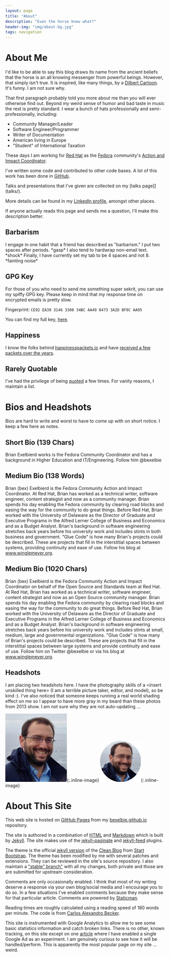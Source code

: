 ```yaml
---
layout: page
title: "About"
description: "Even the horse knew what?"
header-img: "img/about-bg.jpg"
tags: navigation
---
```


# About Me

I'd like to be able to say this blog draws its name from the ancient beliefs that the horse is an all knowing messenger from powerful beings. However, that simply isn't true. It is inspired, like many things, by a [Dilbert Cartoon](http://dilbert.com/strip/2015-06-10/).  It's funny. I am not sure why.

That first paragraph probably told you more about me than you will ever otherwise find out. Beyond my weird sense of humor and bad taste in music the rest is pretty standard. I wear a bunch of hats professionally and semi-professionally, including:

* Community Manager/Leader
* Software Engineer/Programmer
* Writer of Documentation
* American living in Europe
* "Student" of International Taxation

These days I am working for [Red Hat](https://community.redhat.com) as the [Fedora](https://www.fedoraproject.org) community's [Action and Impact Coordinator](https://docs.fedoraproject.org/fedora-project/council/fcaic.html).

I've written some code and contributed to other code bases.  A lot of this work has been done in [GitHub](https://github.com/bexelbie).

Talks and presentations that I've given are collected on my [talks page]](talks/).

More details can be found in my [LinkedIn profile](https://www.linkedin.com/in/bcexelbi), amongst other places.

If anyone actually reads this page and sends me a question, I'll make this description better.

## Barbarism

I engage in one habit that a friend has described as "barbarism."  I put two spaces after periods. \*gasp\*  I also tend to hardwrap non-email text. \*shock\*  Finally, I have currently set my tab to be 4 spaces and not 8. \*fainting noise\*

## GPG Key

For those of you who need to send me something super sekrit, you can use my spiffy GPG key.  Please keep in mind that my response time on
encrypted emails is pretty slow.

Fingerprint: `CE92 EA39 3146 3300 34BC AA49 8473 3A2D BF0C AA95`

You can find my full key, [here](https://keybase.io/bexelbie/pgp_keys.asc?fingerprint=ce92ea393146330034bcaa4984733a2dbf0caa95).

## Happiness

I know the folks behind [happinesspackets.io](https://happinesspackets.io) and have [received a few packets over the years](/happiness-packets.html).

## Rarely Quotable

I've had the privilege of being [quoted](/quoted) a few times.  For vanity reasons, I maintain a list.

# Bios and Headshots

Bios are hard to write and worst to have to come up with on short notice.  I keep a few here as notes.

## Short Bio (139 Chars)

Brian Exelbierd works is the Fedora Community Coordinator and has a background in Higher Education and IT/Engineering. Follow him @bexelbie

## Medium Bio (138 Words)

Brian (bex) Exelbierd is the Fedora Community Action and Impact Coordinator. At Red Hat, Brian has worked as a technical writer, software engineer, content strategist and now as a community manager.  Brian spends his day enabling the Fedora community by clearing road blocks and easing the way for the community to do great things.  Before Red Hat, Brian worked with the University of Delaware as the Director of Graduate and Executive Programs in the Alfred Lerner College of Business and Economics and as a Budget Analyst.  Brian's background in software engineering stretches back years before his university work and includes stints in both business and government.  "Glue Code" is how many Brian's projects could be described.  These are projects that fill in the interstitial spaces between systems, providing continuity and ease of use.  Follow his blog at www.winglemeyer.org.

## Medium Bio (1020 Chars)

Brian (bex) Exelbierd is the Fedora Community Action and Impact Coordinator on behalf of the Open Source and Standards team at Red Hat. At Red Hat, Brian has worked as a technical writer, software engineer, content strategist and now as an Open Source community manager.  Brian spends his day enabling the Fedora community by clearing road blocks and easing the way for the community to do great things.  Before Red Hat, Brian worked with the University of Delaware as the Director of Graduate and Executive Programs in the Alfred Lerner College of Business and Economics and as a Budget Analyst.  Brian's background in software engineering stretches back years before his university work and includes stints at small, medium, large and governmental organizations.  "Glue Code" is how many of Brian's projects could be described.  These are projects that fill in the interstitial spaces between large systems and provide continuity and ease of use.  Follow him on Twitter @bexelbie or via his blog at www.winglemeyer.org.

## Headshots

I am placing two headshots here.  I have the photography skills of a &lt;insert unskilled thing here&gt; (I am a terrible picture taker, editor, and model), so be kind :).  I've also noticed that someone keeps running a real world shading effect on me so I appear to have more gray in my beard than these photos from 2013 show.  I am not sure why they are not auto-updating ...

![bexelbie](/img/headshots/headshot.jpg){:.inline-image} ![bexelbie in a circle](/img/headshots/bexelbie-headshot.png){:.inline-image}

# About This Site

This web site is hosted on [GitHub Pages](https://pages.github.com/) from my [bexelbie.github.io](https://github.com/bexelbie/bexelbie.github.io) repository.

The site is authored in a combination of [HTML](https://en.wikipedia.org/wiki/HTML) and [Markdown](https://daringfireball.net/projects/markdown/) which is built by [Jekyll](http://jekyllrb.com/).  The site makes use of the [jekyll-paginate](http://jekyllrb.com/docs/pagination/) and [jekyll-feed](https://github.com/jekyll/jekyll-feed) plugins.

The theme is the official [jekyll version](https://github.com/BlackrockDigital/startbootstrap-clean-blog-jekyll) of the [Clean Blog](https://startbootstrap.com/template-overviews/clean-blog/) from [Start Bootstrap](https://startbootstrap.com/).  The theme has been modified by me with several patches and extensions.  They can be reviewed in the site's source repository.  I also maintain a ["stable" branch"](https://github.com/bexelbie/startbootstrap-clean-blog-jekyll) with all my changes, both private and those are are submitted for upstream consideration.

Comments are only occasionally enabled.  I think that most of my writing deserve a response via your own blog/social media and I encourage you to do so.  In a few situations I've enabled comments because they make sense for that particular article.  Comments are powered by [Staticman](https://staticman.net/).

Reading times are roughly calculated using a reading speed of 180 words per minute.  The code is from [Carlos Alexandro Becker](https://carlosbecker.com/posts/jekyll-reading-time-without-plugins/).

This site is instrumented with Google Analytics to allow me to see some basic statistics information and catch broken links.  There is no other, known tracking, on this site except on one [article](http://www.winglemeyer.org/ramblings/2016/08/12/no-one-hates-your-phone/) where I have enabled a single Google Ad as an experiment. I am genuinely curious to see how it will be handled/perform. This is apparently the most popular page on my site … weird.
